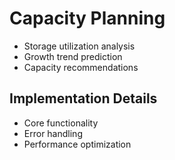 # Capacity Planning
- Storage utilization analysis
- Growth trend prediction
- Capacity recommendations

## Implementation Details
- Core functionality
- Error handling
- Performance optimization
